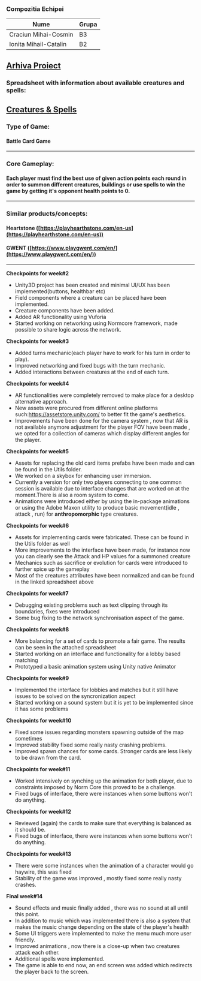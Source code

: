 ### Compozitia Echipei

|Nume|Grupa|
|--|--|
|Craciun Mihai-Cosmin|B3|
|Ionita Mihail-Catalin|B2|

[Arhiva Proiect](https://drive.google.com/drive/folders/18iVYfz0BP-ebrDoqoc8UgOdXBsKQBnHy?usp=sharing)
---

### Spreadsheet with information about available creatures and spells:
[Creatures & Spells](https://docs.google.com/spreadsheets/d/1vicG7074kdIW6Vck_81Fmi02pwr_QhWuW-3WBgzMdrA/edit?usp=sharing)
---


### Type of Game:

#### Battle Card Game

---

### Core Gameplay: 

#### Each player must find the best use of given action points each round in order to summon different creatures, buildings or use spells to win the game by getting it's opponent health points to 0.

---

### Similar products/concepts:

#### Heartstone ([https://playhearthstone.com/en-us](https://playhearthstone.com/en-us))

#### GWENT ([https://www.playgwent.com/en/](https://www.playgwent.com/en/))

---


**Checkpoints for week#2**

 - Unity3D project has been created and minimal UI/UX has been implemented(buttons, healthbar etc)
 - Field components where a creature can be placed have been implemented.
 - Creature components have been added.
 - Added AR functionality using Vuforia 
 - Started working on networking using Normcore framework, made possible to share logic across the network.

**Checkpoints for week#3**

 - Added turns mechanic(each player have to work for his turn in order to play).
 - Improved networking and fixed bugs with the turn mechanic.
 - Added interactions between creatures at the end of each turn.

**Checkpoints for week#4**

 - AR functionalities were completely removed to make place for a desktop alternative approach.
 - New assets were procured from different online platforms such:https://assetstore.unity.com/ to better fit the game's aesthetics.
 - Improvements have been done for the camera system , now that AR is not available anymore adjustment for the player FOV have been made , we opted for a collection of cameras which display different angles for the player.

**Checkpoints for week#5**
 - Assets for replacing the old card items prefabs have been made and can be found in the Utils folder.
 - We worked on a skybox for enhancing user immersion.
 - Currently a version for only two players connecting to one common session is available due to interface changes that are worked on at the moment.There is also a room system to come.
 - Animations were introduced either by using the in-package animations or using the Adobe Maxon utility to produce basic movement(idle , attack , run) for **anthropomorphic** type creatures.

**Checkpoints for week#6**
 - Assets for implementing cards were fabricated. These can be found in the Utils folder as well
 - More improvements to the interface have been made, for instance now you can clearly see the Attack and HP values for a summoned creature
 - Mechanics such as sacrifice or evolution for cards were introduced to further spice up the gameplay
 - Most of the creatures attributes have been normalized and can be found in the linked spreadsheet above
 
**Checkpoints for week#7**
 - Debugging existing problems such as text clipping through its boundaries, fixes were introduced 
 - Some bug fixing to the network synchronisation aspect of the game.

**Checkpoints for week#8**

 - More balancing for a set of cards to promote a fair game. The results can be seen in the attached spreadsheet
 - Started working on an interface and functionality for a lobby based matching
 - Prototyped a basic animation system using Unity native Animator

**Checkpoints for week#9**

 - Implemented the interface for lobbies and matches but it still have issues to be solved on the syncronization aspect
 - Started working on a sound system but it is yet to be implemented since it has some problems

**Checkpoints for week#10**

 - Fixed some issues regarding monsters spawning outside of the map sometimes
 - Improved stability fixed some really nasty crashing problems.
 - Improved spawn chances for some cards. Stronger cards are less likely to be drawn from the card.
 
**Checkpoints for week#11**

 - Worked intensively on synching up the animation for both player, due to constraints imposed by Norm Core this proved to be a challenge.
 - Fixed bugs of interface, there were instances when some buttons won't do anything.

**Checkpoints for week#12**
 - Reviewed (again) the cards to make sure that everything is balanced as it should be.
 - Fixed bugs of interface, there were instances when some buttons won't do anything.

**Checkpoints for week#13**
 - There were some instances when the animation of a character would go haywire, this was fixed 
 - Stability of the game was improved , mostly fixed some really nasty crashes.

**Final week#14**
 - Sound effects and music finally added , there was no sound at all until this point. 
 - In addition to music which was implemented there is also a system that makes the music change depending on the state of the player's health
 - Some UI triggers were implemented to make the menu much more user friendly.
 - Improved animations , now there is a close-up when two creatures attack each other.
 - Additional spells were implemented.
 - The game is able to end now, an end screen was added which redirects the player back to the screen.



